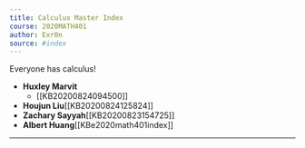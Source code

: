 ```yaml
---
title: Calculus Master Index
course: 2020MATH401
author: Exr0n
source: #index
---
```


Everyone has calculus!

- **Huxley Marvit**
    - [[KB20200824094500]]
- **Houjun Liu**[[KB20200824125824]]
- **Zachary Sayyah**[[KB20200823154725]]
- **Albert Huang**[[KBe2020math401index]]

---

